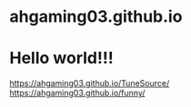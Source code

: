 # ahgaming03.github.io
# Hello world!!!
https://ahgaming03.github.io/TuneSource/
https://ahgaming03.github.io/funny/
